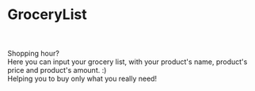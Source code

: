 # GroceryList

<br>
<br>Shopping hour?
<br>Here you can input your grocery list, with your product's name, product's price and product's amount. :) 
<br>Helping you to buy only what you really need!
